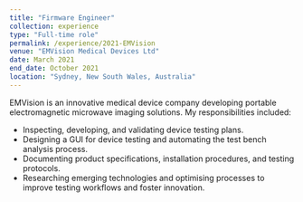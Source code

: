 ```yaml
---
title: "Firmware Engineer"
collection: experience
type: "Full-time role"
permalink: /experience/2021-EMVision
venue: "EMVision Medical Devices Ltd"
date: March 2021
end_date: October 2021
location: "Sydney, New South Wales, Australia"
---
```


EMVision is an innovative medical device company developing portable electromagnetic microwave imaging solutions. My responsibilities included:
- Inspecting, developing, and validating device testing plans.
- Designing a GUI for device testing and automating the test bench analysis process.
- Documenting product specifications, installation procedures, and testing protocols.
- Researching emerging technologies and optimising processes to improve testing workflows and foster innovation.